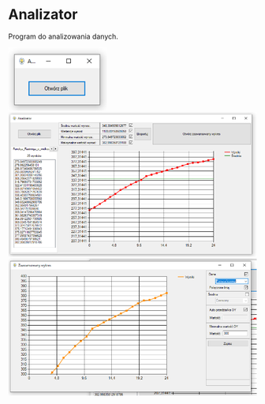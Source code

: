 # Analizator
Program do analizowania danych.

<img src="https://github.com/MPenk/Analizator/blob/master/img/otwarcie.png" width="200">
<img src="https://github.com/MPenk/Analizator/blob/master/img/otwarty.png" width="600">
<img src="https://github.com/MPenk/Analizator/blob/master/img/zaawansowany.png" width="600">
